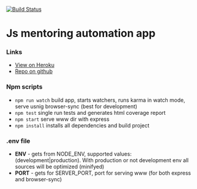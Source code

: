[![Build Status](https://travis-ci.org/PAUR/js-mp-automation.svg)](https://travis-ci.org/PAUR/js-mp-automation)

# Js mentoring automation app

### Links
* [View on Heroku](https://js-mp-automation.herokuapp.com)
* [Repo on github](https://github.com/PAUR/js-mp-automation)

### Npm scripts

* ``` npm run watch ``` build app, starts watchers, runs karma in watch mode, serve usnig browser-sync (best for development)
* ``` npm test ``` single run tests and generates html coverage report
* ``` npm start ``` serve www dir with express
* ``` npm install ``` installs all dependencies and build project

### .env file

* __ENV__ - gets from NODE_ENV, supported values: (development|production). With production or not development env all sources will be optimized (minifyed)
* __PORT__ - gets for SERVER_PORT, port for serving www (for both express and browser-sync)
